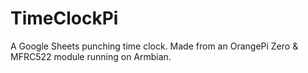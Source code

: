 # TimeClockPi
A Google Sheets punching time clock. Made from an OrangePi Zero & MFRC522 module running on Armbian.
